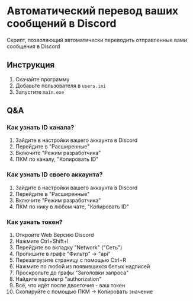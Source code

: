 # Автоматический перевод ваших сообщений в Discord
Скрипт, позволяющий автоматически переводить отправленные вами сообщения в Discord

## Инструкция
1. Скачайте программу
2. Добавьте пользователя в `users.ini`
3. Запустите `main.exe`

## Q&A
### Как узнать ID канала?
1. Зайдите в настройки вашего аккаунта в Discord
2. Перейдите в "Расширенные"
3. Включите "Режим разработчика"
4. ПКМ по каналу, "Копировать ID"

### Как узнать ID своего аккаунта?
1. Зайдите в настройки вашего аккаунта в Discord
2. Перейдите в "Расширенные"
3. Включите "Режим разработчика"
4. ПКМ по нику в любом чате, "Копировать ID"

### Как узнать токен?
1. Откройте Web Версию Discord
2. Нажмите Ctrl+Shift+I
3. Перейдите во вкладку "Network" ("Сеть")
4. Пропишите в графе "Фильтр" -> "api"
5. Перезагрузите страницу с помощью Ctrl+R
6. Нажмите по любой из появившихся белых надписей
7. Проскрольте до графы "Заголовки запроса"
8. Найдите параметр "authorization"
9. Всё, что идёт после двоеточия - ваш токен
10. Скопируйте с помощью ПКМ -> Копировать значение
